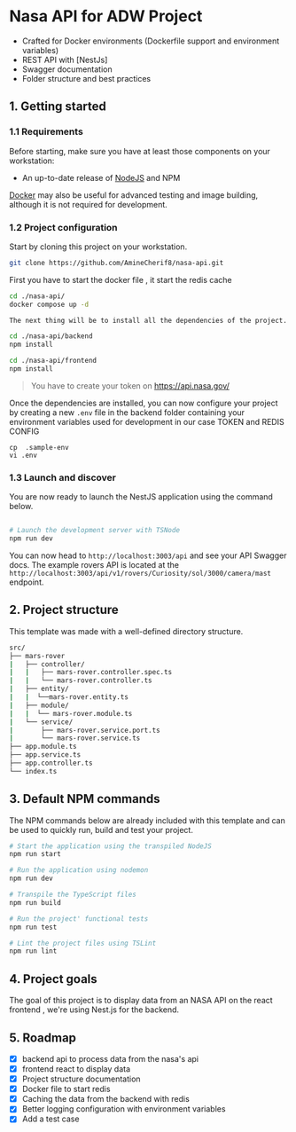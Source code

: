 # Nasa API for ADW Project

- Crafted for Docker environments (Dockerfile support and environment variables)
- REST API with [NestJs]
- Swagger documentation
- Folder structure and best practices

## 1. Getting started

### 1.1 Requirements

Before starting, make sure you have at least those components on your workstation:

- An up-to-date release of [NodeJS](https://nodejs.org/) and NPM

[Docker](https://www.docker.com/) may also be useful for advanced testing and image building, although it is not required for development.

### 1.2 Project configuration

Start by cloning this project on your workstation.

```sh
git clone https://github.com/AmineCherif8/nasa-api.git
```

First you have to start the docker file , it start the redis cache

```sh
cd ./nasa-api/
docker compose up -d

The next thing will be to install all the dependencies of the project.
```

```sh
cd ./nasa-api/backend
npm install
```

```sh
cd ./nasa-api/frontend
npm install
```

> You have to create your token on https://api.nasa.gov/

Once the dependencies are installed, you can now configure your project by creating a new `.env` file in the backend folder containing your environment variables used for development in our case TOKEN and REDIS CONFIG

```
cp  .sample-env
vi .env
```

### 1.3 Launch and discover

You are now ready to launch the NestJS application using the command below.

```sh

# Launch the development server with TSNode
npm run dev
```

You can now head to `http://localhost:3003/api` and see your API Swagger docs. The example rovers API is located at the `http://localhost:3003/api/v1/rovers/Curiosity/sol/3000/camera/mast` endpoint.

## 2. Project structure

This template was made with a well-defined directory structure.

```sh
src/
├── mars-rover
|   ├── controller/
|   |   ├── mars-rover.controller.spec.ts
|   |   └── mars-rover.controller.ts
|   ├── entity/
|   |  └──mars-rover.entity.ts
|   ├── module/
|   |  └── mars-rover.module.ts
|   └── service/
|       ├── mars-rover.service.port.ts
|       └── mars-rover.service.ts
├── app.module.ts
├── app.service.ts
├── app.controller.ts
└── index.ts
```

## 3. Default NPM commands

The NPM commands below are already included with this template and can be used to quickly run, build and test your project.

```sh
# Start the application using the transpiled NodeJS
npm run start

# Run the application using nodemon
npm run dev

# Transpile the TypeScript files
npm run build

# Run the project' functional tests
npm run test

# Lint the project files using TSLint
npm run lint

```

## 4. Project goals

The goal of this project is to display data from an NASA API on the react frontend , we're using Nest.js for the backend.

## 5. Roadmap

- [x] backend api to process data from the nasa's api
- [x] frontend react to display data
- [x] Project structure documentation
- [x] Docker file to start redis
- [x] Caching the data from the backend with redis
- [x] Better logging configuration with environment variables
- [x] Add a test case
